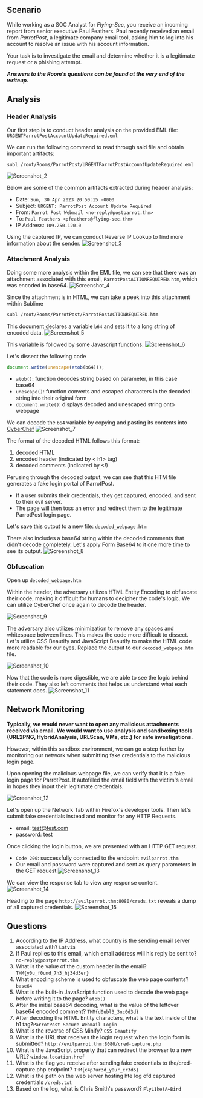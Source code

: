 ## Scenario
While working as a SOC Analyst for _Flying-Sec_, you receive an incoming report from senior executive Paul Feathers. Paul recently received an email from _ParrotPost_, a legitimate company email tool, asking him to log into his account to resolve an issue with his account information.

Your task is to investigate the email and determine whether it is a legitimate request or a phishing attempt. 

***Answers to the Room's questions can be found at the very end of the writeup.***
## Analysis

### Header Analysis
   Our first step is to conduct header analysis on the provided EML file: ```URGENTParrotPostAccountUpdateRequired.eml```

We can run the following command to read through said file  and obtain important artifacts:
```bash
subl /root/Rooms/ParrotPost/URGENTParrotPostAccountUpdateRequired.eml
```

![Screenshot_2](https://github.com/user-attachments/assets/ed4fc5ba-f3d4-480b-b4cf-a8dd4db3cc3b)

Below are some of the common artifacts extracted during header analysis:
- Date: ```Sun, 30 Apr 2023 20:50:15 -0000```
- Subject: ```URGENT: ParrotPost Account Update Required```
- From: ```Parrot Post Webmail <no-reply@postparrot.thm>```
- To: ```Paul Feathers <pfeathers@flying-sec.thm>```
- IP Address: ```109.250.120.0```

Using the captured IP, we can conduct Reverse IP Lookup to find more information about the sender.
![Screenshot_3](https://github.com/user-attachments/assets/4537a44c-2a76-4baa-8b34-8021af747e8d)
### Attachment Analysis

Doing some more analysis within the EML file, we can see that there was an attachment associated with this email, ```ParrotPostACTIONREQUIRED.htm```, which was encoded in base64.
![Screenshot_4](https://github.com/user-attachments/assets/99ba5f30-1959-425a-a8cc-433a424fc904)

Since the attachment is in HTML, we can take a peek into this attachment within Sublime
```bash
subl /root/Rooms/ParrotPost/ParrotPostACTIONREQUIRED.htm
```

This document declares a variable ```b64``` and sets it to a long string of encoded data.
![Screenshot_5](https://github.com/user-attachments/assets/39bf1d5d-876a-4dc2-9a50-00f3ae76f333)

This variable is followed by some Javascript functions.
![Screenshot_6](https://github.com/user-attachments/assets/28186a8e-7001-424c-b2df-97684a1a3607)

Let's dissect the following code
```javascript
document.write(unescape(atob(b64)));
```
- ```atob()```: function decodes string based on parameter, in this case base64
- ```unescape()```: function converts and escaped characters in the decoded string into their original form
- ```document.write()```: displays decoded and unescaped string onto webpage

We can decode the ```b64``` variable by copying and pasting its contents into [CyberChef](https://gchq.github.io/CyberChef/)
![Screenshot_7](https://github.com/user-attachments/assets/815f56ee-2d15-413a-91f6-b2b088ac48ca)

The format of the decoded HTML follows this format:
1. decoded HTML
2. encoded header (indicated by < h1> tag)
3. decoded comments (indicated by <!)


Perusing through the decoded output, we can see that this HTM file generates a fake login portal of ParrotPost. 
- If a user submits their credentials, they get captured, encoded, and sent to their evil server. 
- The page will then toss an error and redirect them to the legitimate ParrotPost login page. 

Let's save this output to a new file: ```decoded_webpage.htm```

There also includes a base64 string within the decoded comments that didn't decode completely. Let's apply Form Base64 to it one more time to see its output.
![Screenshot_8](https://github.com/user-attachments/assets/a594d503-0ba4-4e7c-9f21-9efd3aa150c4)

### Obfuscation

Open up ```decoded_webpage.htm```

Within the header, the adversary utilizes HTML Entity Encoding to obfuscate their code, making it difficult for humans to decipher the code's logic. We can utilize CyberChef once again to decode the header. 

![Screenshot_9](https://github.com/user-attachments/assets/c2148f3c-4a40-4795-8d8d-b3d4e9c27f6a)

The adversary also utilizes minimization to remove any spaces and whitespace between lines. This makes the code more difficult to dissect. Let's utilize CSS Beautify and JavaScript Beautify to make the HTML code more readable for our eyes. Replace the output to our ```decoded_webpage.htm``` file.

![Screenshot_10](https://github.com/user-attachments/assets/8a3d8e31-8bbb-4c29-97af-61db743c4891)

Now that the code is more digestible, we are able to see the logic behind their code. They also left comments that helps us understand what each statement does.
![Screenshot_11](https://github.com/user-attachments/assets/a7d48978-17bb-4d8b-b28f-a528659389f0)

## Network Monitoring
**Typically, we would never want to open any malicious attachments received via email.**
**We would want to use analysis and sandboxing tools (URL2PNG, HybridAnalysis, URLScan, VMs, etc.) for safe investigations.** 

However, within this sandbox environment, we can go a step further by monitoring our network when submitting fake credentials to the malicious login page. 

Upon opening the malicious webpage file, we can verify that it is a fake login page for ParrotPost. It autofilled the email field with the victim's email in hopes they input their legitimate credentials. 

![Screenshot_12](https://github.com/user-attachments/assets/c06c7ce5-6e15-4c5b-a3fc-da1893688c4e)

Let's open up the Network Tab within Firefox's developer tools. Then let's submit fake credentials instead and monitor for any HTTP Requests. 
- email: test@test.com 
- password: test

Once clicking the login button, we are presented with an HTTP GET request. 
- ```Code 200```: successfully connected to the endpoint ```evilparrot.thm```
- Our email and password were captured and sent as query parameters in the GET request
![Screenshot_13](https://github.com/user-attachments/assets/83ac50fc-ea8c-4acc-bd11-f2f75772b2cc)


We can view the response tab to view any response content. 
![Screenshot_14](https://github.com/user-attachments/assets/a3f6e25a-5918-4a2e-92a5-8ae07c4ba882)


Heading to the page ```http://evilparrot.thm:8080/creds.txt``` reveals a dump of all captured credentials.
![Screenshot_15](https://github.com/user-attachments/assets/662875d9-49f6-4724-98ee-b6697109b1af)
## Questions
1. According to the IP Address, what country is the sending email server associated with? ```Latvia```
2. If Paul replies to this email, which email address will his reply be sent to? ```no-reply@postparr0t.thm```
3. What is the value of the custom header in the email? ```THM{y0u_f0und_7h3_hj34d3er}```
4. What encoding scheme is used to obfuscate the web page contents? ```base64```
5. What is the built-in JavaScript function used to decode the web page before writing it to the page? ```atob()```
6. After the initial base64 decoding, what is the value of the leftover base64 encoded comment? ```THM{d0ubl3_3nc0d3d}```
7. After decoding the HTML Entity characters, what is the text inside of the h1 tag?```ParrotPost Secure Webmail Login```
8. What is the reverse of CSS Minify? ```CSS Beautify```
9. What is the URL that receives the login request when the login form is submitted? ```http://evilparrot.thm:8080/cred-capture.php```
10. What is the JavaScript property that can redirect the browser to a new URL? ```window.location.href```
11. What is the flag you receive after sending fake credentials to the/cred-capture.php endpoint? ```THM{c4p7ur3d_y0ur_cr3d5}```
12. What is the path on the web server hosting hte log ofd captured credentials ```/creds.txt```
13. Based on the log, what is Chris Smith's password? ```FlyL1ke!A~Bird```